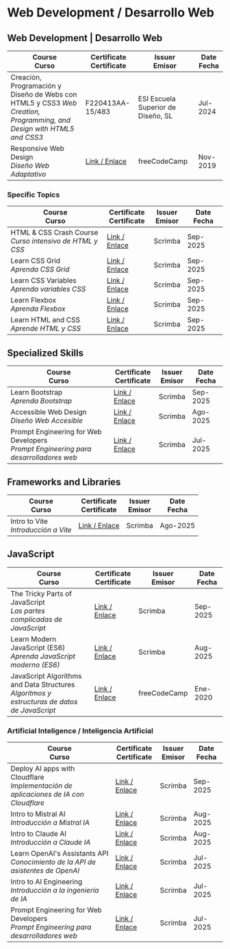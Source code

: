 # Web Development / Desarrollo Web

## Web Development  |  Desarrollo Web

| Course <br> Curso  | Certificate <br> Certificate  | Issuer <br> Emisor | Date <br> Fecha |
|-|-|-|-|
| Creación, Programación y Diseño de Webs con HTML5 y CSS3 _Web Creation, Programming, and Design with HTML5 and CSS3_| F220413AA-15/483 | ESI Escuela Superior de Diseño, SL | Jul-2024|
| Responsive Web Design<br>_Diseño Web Adaptativo_             |   [Link / Enlace](https://www.freecodecamp.org/certification/candytale55/responsive-web-design)  | freeCodeCamp |  Nov-2019   |

### Specific Topics

| Course <br> Curso  | Certificate <br> Certificate  | Issuer <br> Emisor | Date <br> Fecha |
|-|-|-|-|
| HTML & CSS Crash Course  <br> _Curso intensivo de HTML y CSS_  |[Link / Enlace](https://scrimba.com/certificate-cert2JbLs3qgBCLdDpt54a21pHaj9mfnxdwtfQ2fyN)|Scrimba|Sep-2025| 4hrs
| Learn CSS Grid <br> _Aprenda CSS Grid_  |[Link / Enlace](https://scrimba.com/certificate-cert2JbLs3qgBCLdDpt54a21pHaiuPUusSf6cjDQem)|Scrimba|Sep-2025|
| Learn CSS Variables <br> _Aprenda variables CSS_  |[Link / Enlace](https://scrimba.com/certificate-cert2JbLs3qgBCLdDpt54a21pHaVm7YE88K2BGMjTB)|Scrimba|Sep-2025|
|Learn Flexbox <br> _Aprenda Flexbox_ | [Link / Enlace](https://scrimba.com/certificate-cert24zAwPPowRKVbdDvwH5r6bF3JEGM5VcvecaAa)|Scrimba|Sep-2025|
| Learn HTML and CSS <br> _Aprende HTML y CSS_ | [Link / Enlace](https://scrimba.com/certificate-cert24zAwPPowRKVbdDvwH5r6bGHDAfo3wb9zfrx8) | Scrimba | Sep-2025 |

## Specialized Skills 

| Course <br> Curso  | Certificate <br> Certificate  | Issuer <br> Emisor | Date <br> Fecha |
|-|-|-|-|
| Learn Bootstrap  <br> _Aprenda Bootstrap_  |[Link / Enlace](https://scrimba.com/certificate-cert24zAwPPowRKVbdDvwH5r6bG2pynhreo7LF7a4)|Scrimba|Sep-2025| 1hr 13lec
| Accessible Web Design <br> _Diseño Web Accesible_ |  [Link / Enlace](https://scrimba.com/certificate-cert2JbLs3qgBCLdDpt54a21pHba18dKbyzHjDRpew) | Scrimba | Ago-2025 |
| Prompt Engineering for Web Developers <br> _Prompt Engineering para desarrolladores web_ | [Link / Enlace](https://scrimba.com/certificate-cert2JbLs3qgBCLdDpt54a21pHajtvESEDpGoQUno7) | Scrimba | Jul-2025 |



## Frameworks and Libraries

| Course <br> Curso  | Certificate <br> Certificate  | Issuer <br> Emisor | Date <br> Fecha |
|-|-|-|-|
| Intro to Vite <br> _Introducción a Vite_ |  [Link / Enlace](https://scrimba.com/certificate-cert2ffentAFN4a2TTipuPiLbBd85CBXP7LSZE5nLYH2yZnZxd) | Scrimba | Ago-2025 |


## JavaScript

| Course <br> Curso  | Certificate <br> Certificate  | Issuer <br> Emisor | Date <br> Fecha |
|-|-|-|-|
|The Tricky Parts of JavaScript <br> _Las partes complicadas de JavaScript_|[Link / Enlace](https://scrimba.com/certificate-cert24zAwPPowRKVbdDvwH5r6bEYXrWAgv2qKPawz)| Scrimba |Sep-2025|
|Learn Modern JavaScript (ES6) <br> _Aprenda JavaScript moderno (ES6)_|[Link / Enlace](https://scrimba.com/certificate-cert2JbLs3qgBCLdDpt54a21pHaif1J2nFNJa4Qpb1)| Scrimba | Aug-2025|
| JavaScript Algorithms and Data Structures <br> _Algoritmos y estructuras de datos de JavaScript_  |  [Link / Enlace](https://www.freecodecamp.org/certification/candytale55/javascript-algorithms-and-data-structures) | freeCodeCamp |   Ene-2020   |


### Artificial Inteligence / Inteligencia Artificial

| Course <br> Curso  | Certificate <br> Certificate  | Issuer <br> Emisor | Date <br> Fecha |
|-|-|-|-|
| Deploy AI apps with Cloudflare <br> _Implementación de aplicaciones de IA con Cloudflare_ | [Link / Enlace](https://scrimba.com/certificate-cert24zAwPPowRKVbdDvwH5r6b1AJuycZzjdfnRrE) | Scrimba | Sep-2025 |
| Intro to Mistral AI <br> _Introducción a Mistral IA_ | [Link / Enlace](https://scrimba.com/certificate-cert2JbLs3qgBCLdDpt54a21pHbazfNqxm9Tuu3gFv) | Scrimba | Aug-2025 |
| Intro to Claude AI <br> _Introducción a Claude IA_ | [Link / Enlace](https://scrimba.com/certificate-cert2ffentAFN4a2TTipuPiLbBsUUCqw3mEQ9tSMeMjJP7cZJ5) | Scrimba | Aug-2025 |
| Learn OpenAI's Assistants API <br> _Conocimiento de la API de asistentes de OpenAI_ | [Link / Enlace](https://scrimba.com/certificate-cert2JbLs3qgBCLdDpt54a21pHbZkkSSWnhVgZ15R2) | Scrimba | Jul-2025 |
| Intro to AI Engineering <br> _Introducción a la ingeniería de IA_ | [Link / Enlace](https://scrimba.com/certificate-cert2JbLs3qgBCLdDpt54a21pHbaFWpChBH5mtE6EQ) | Scrimba | Jul-2025 |
| Prompt Engineering for Web Developers <br> _Prompt Engineering para desarrolladores web_ | [Link / Enlace](https://scrimba.com/certificate-cert2JbLs3qgBCLdDpt54a21pHajtvESEDpGoQUno7) | Scrimba | Jul-2025 |



